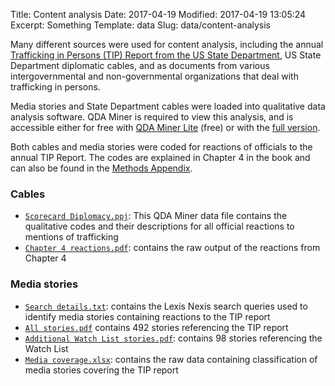 Title: Content analysis
Date: 2017-04-19
Modified: 2017-04-19 13:05:24
Excerpt: Something
Template: data
Slug: data/content-analysis


Many different sources were used for content analysis, including the annual [Trafficking in Persons (TIP) Report from the US State Department](https://www.state.gov/j/tip/rls/tiprpt/), US State Department diplomatic cables, and as documents from various intergovernmental and non-governmental organizations that deal with trafficking in persons. 

Media stories and State Department cables were loaded into qualitative data analysis software. QDA Miner is required to view this analysis, and is accessible either for free with [QDA Miner Lite](https://provalisresearch.com/products/qualitative-data-analysis-software/freeware/) (free) or with the [full version](https://provalisresearch.com/products/qualitative-data-analysis-software/).

Both cables and media stories were coded for reactions of officials to the annual TIP Report. The codes are explained in Chapter 4 in the book and can also be found in the [Methods Appendix](/files/pdfs/Judith%20Kelley%2C%20Scorecard%20Diplomacy%2C%20Methods%20Appendix.pdf).

<div class="row" markdown=1>

<div class="col-sm-6" markdown=1>

### Cables

- [`Scorecard Diplomacy.ppj`](/files/other/Public%20file%20of%20cables%20for%20Scorecard%20Diplomacy.ppj): This QDA Miner data file contains the qualitative codes and their descriptions for all official reactions to mentions of trafficking
- [`Chapter 4 reactions.pdf`](/files/pdfs/Chapter%204%20reactions.pdf): contains the raw output of the reactions from Chapter 4

</div>

<div class="col-sm-6" markdown=1>

### Media stories

- [`Search details.txt`](/files/other/Search%20details.txt): contains the Lexis Nexis search queries used to identify media stories containing reactions to the TIP report
- [`All stories.pdf`](/files/pdfs/All%20stories.pdf) contains 492 stories referencing the TIP report
- [`Additional Watch List stories.pdf`](/files/pdfs/Additional%20Watch%20list%20stories.pdf): contains 98 stories referencing the Watch List
- [`Media coverage.xlsx`](/files/other/Media%20coverage.xlsx): contains the raw data containing classification of media stories covering the TIP report

</div>

</div>
